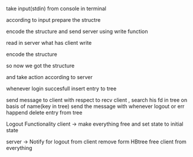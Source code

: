  take input(stdin) from console in terminal

 according to input prepare the structre

 encode the structure and send server using write function

 read in server what has client write

 encode the structure 

 so now we got the structure

 and take action according to server

 whenever login succesfull insert entry to tree

 send message to client with respect to recv client , search his fd in tree on basis of name(key in tree)
 send the message with 
 whenever logout or err happend delete entry from tree


Logout Functionality
client -> make everything free and set state to initial state

server -> Notify for logout from client
          remove form HBtree
          free client from everything 




